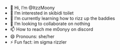 - 👋 Hi, I’m @ItzzMoony
- 👀 I’m interested in skibidi toilet
- 🌱 I’m currently learning how to rizz up the baddies
- 💞️ I’m looking to collaborate on nothing
- 📫 How to reach me m0onyy on discord
- 😄 Pronouns: she/her
- ⚡ Fun fact: im sigma rizzler

<!---
ItzzMoony/ItzzMoony is a ✨ special ✨ repository because its `README.md` (this file) appears on your GitHub profile.
You can click the Preview link to take a look at your changes.
--->
